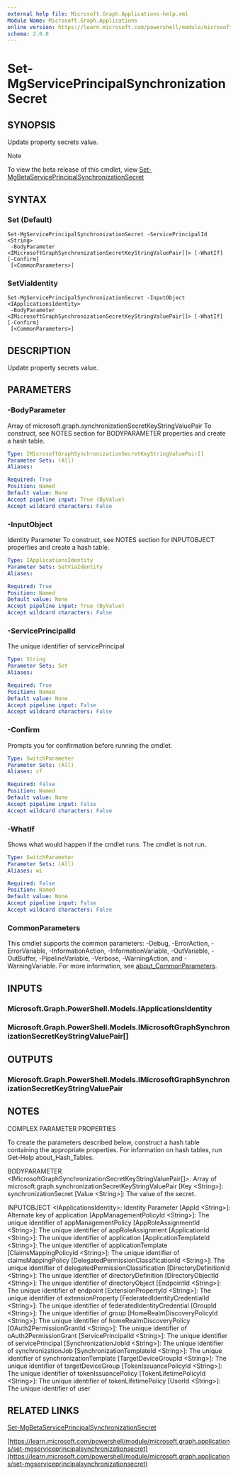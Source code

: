 ```yaml
---
external help file: Microsoft.Graph.Applications-help.xml
Module Name: Microsoft.Graph.Applications
online version: https://learn.microsoft.com/powershell/module/microsoft.graph.applications/set-mgserviceprincipalsynchronizationsecret
schema: 2.0.0
---
```


# Set-MgServicePrincipalSynchronizationSecret

## SYNOPSIS
Update property secrets value.

> [!NOTE]
> To view the beta release of this cmdlet, view [Set-MgBetaServicePrincipalSynchronizationSecret](/powershell/module/Microsoft.Graph.Beta.Applications/Set-MgBetaServicePrincipalSynchronizationSecret?view=graph-powershell-beta)

## SYNTAX

### Set (Default)
```
Set-MgServicePrincipalSynchronizationSecret -ServicePrincipalId <String>
 -BodyParameter <IMicrosoftGraphSynchronizationSecretKeyStringValuePair[]> [-WhatIf] [-Confirm]
 [<CommonParameters>]
```

### SetViaIdentity
```
Set-MgServicePrincipalSynchronizationSecret -InputObject <IApplicationsIdentity>
 -BodyParameter <IMicrosoftGraphSynchronizationSecretKeyStringValuePair[]> [-WhatIf] [-Confirm]
 [<CommonParameters>]
```

## DESCRIPTION
Update property secrets value.

## PARAMETERS

### -BodyParameter
Array of microsoft.graph.synchronizationSecretKeyStringValuePair
To construct, see NOTES section for BODYPARAMETER properties and create a hash table.

```yaml
Type: IMicrosoftGraphSynchronizationSecretKeyStringValuePair[]
Parameter Sets: (All)
Aliases:

Required: True
Position: Named
Default value: None
Accept pipeline input: True (ByValue)
Accept wildcard characters: False
```

### -InputObject
Identity Parameter
To construct, see NOTES section for INPUTOBJECT properties and create a hash table.

```yaml
Type: IApplicationsIdentity
Parameter Sets: SetViaIdentity
Aliases:

Required: True
Position: Named
Default value: None
Accept pipeline input: True (ByValue)
Accept wildcard characters: False
```

### -ServicePrincipalId
The unique identifier of servicePrincipal

```yaml
Type: String
Parameter Sets: Set
Aliases:

Required: True
Position: Named
Default value: None
Accept pipeline input: False
Accept wildcard characters: False
```

### -Confirm
Prompts you for confirmation before running the cmdlet.

```yaml
Type: SwitchParameter
Parameter Sets: (All)
Aliases: cf

Required: False
Position: Named
Default value: None
Accept pipeline input: False
Accept wildcard characters: False
```

### -WhatIf
Shows what would happen if the cmdlet runs.
The cmdlet is not run.

```yaml
Type: SwitchParameter
Parameter Sets: (All)
Aliases: wi

Required: False
Position: Named
Default value: None
Accept pipeline input: False
Accept wildcard characters: False
```

### CommonParameters
This cmdlet supports the common parameters: -Debug, -ErrorAction, -ErrorVariable, -InformationAction, -InformationVariable, -OutVariable, -OutBuffer, -PipelineVariable, -Verbose, -WarningAction, and -WarningVariable. For more information, see [about_CommonParameters](http://go.microsoft.com/fwlink/?LinkID=113216).

## INPUTS

### Microsoft.Graph.PowerShell.Models.IApplicationsIdentity
### Microsoft.Graph.PowerShell.Models.IMicrosoftGraphSynchronizationSecretKeyStringValuePair[]
## OUTPUTS

### Microsoft.Graph.PowerShell.Models.IMicrosoftGraphSynchronizationSecretKeyStringValuePair
## NOTES
COMPLEX PARAMETER PROPERTIES

To create the parameters described below, construct a hash table containing the appropriate properties.
For information on hash tables, run Get-Help about_Hash_Tables.

BODYPARAMETER \<IMicrosoftGraphSynchronizationSecretKeyStringValuePair\[\]\>: Array of microsoft.graph.synchronizationSecretKeyStringValuePair
  \[Key \<String\>\]: synchronizationSecret
  \[Value \<String\>\]: The value of the secret.

INPUTOBJECT \<IApplicationsIdentity\>: Identity Parameter
  \[AppId \<String\>\]: Alternate key of application
  \[AppManagementPolicyId \<String\>\]: The unique identifier of appManagementPolicy
  \[AppRoleAssignmentId \<String\>\]: The unique identifier of appRoleAssignment
  \[ApplicationId \<String\>\]: The unique identifier of application
  \[ApplicationTemplateId \<String\>\]: The unique identifier of applicationTemplate
  \[ClaimsMappingPolicyId \<String\>\]: The unique identifier of claimsMappingPolicy
  \[DelegatedPermissionClassificationId \<String\>\]: The unique identifier of delegatedPermissionClassification
  \[DirectoryDefinitionId \<String\>\]: The unique identifier of directoryDefinition
  \[DirectoryObjectId \<String\>\]: The unique identifier of directoryObject
  \[EndpointId \<String\>\]: The unique identifier of endpoint
  \[ExtensionPropertyId \<String\>\]: The unique identifier of extensionProperty
  \[FederatedIdentityCredentialId \<String\>\]: The unique identifier of federatedIdentityCredential
  \[GroupId \<String\>\]: The unique identifier of group
  \[HomeRealmDiscoveryPolicyId \<String\>\]: The unique identifier of homeRealmDiscoveryPolicy
  \[OAuth2PermissionGrantId \<String\>\]: The unique identifier of oAuth2PermissionGrant
  \[ServicePrincipalId \<String\>\]: The unique identifier of servicePrincipal
  \[SynchronizationJobId \<String\>\]: The unique identifier of synchronizationJob
  \[SynchronizationTemplateId \<String\>\]: The unique identifier of synchronizationTemplate
  \[TargetDeviceGroupId \<String\>\]: The unique identifier of targetDeviceGroup
  \[TokenIssuancePolicyId \<String\>\]: The unique identifier of tokenIssuancePolicy
  \[TokenLifetimePolicyId \<String\>\]: The unique identifier of tokenLifetimePolicy
  \[UserId \<String\>\]: The unique identifier of user

## RELATED LINKS
[Set-MgBetaServicePrincipalSynchronizationSecret](/powershell/module/Microsoft.Graph.Beta.Applications/Set-MgBetaServicePrincipalSynchronizationSecret?view=graph-powershell-beta)

[https://learn.microsoft.com/powershell/module/microsoft.graph.applications/set-mgserviceprincipalsynchronizationsecret](https://learn.microsoft.com/powershell/module/microsoft.graph.applications/set-mgserviceprincipalsynchronizationsecret)


